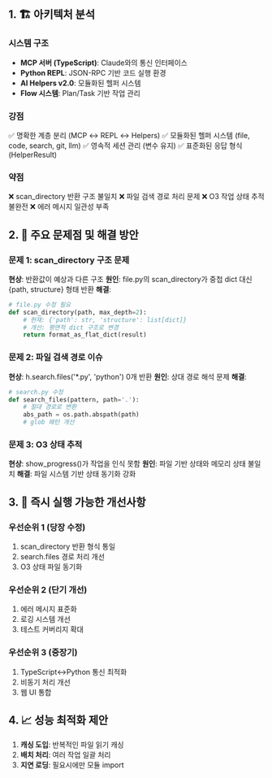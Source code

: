
## 1. 🏗️ 아키텍처 분석

### 시스템 구조
- **MCP 서버 (TypeScript)**: Claude와의 통신 인터페이스
- **Python REPL**: JSON-RPC 기반 코드 실행 환경
- **AI Helpers v2.0**: 모듈화된 헬퍼 시스템
- **Flow 시스템**: Plan/Task 기반 작업 관리

### 강점
✅ 명확한 계층 분리 (MCP ↔ REPL ↔ Helpers)
✅ 모듈화된 헬퍼 시스템 (file, code, search, git, llm)
✅ 영속적 세션 관리 (변수 유지)
✅ 표준화된 응답 형식 (HelperResult)

### 약점
❌ scan_directory 반환 구조 불일치
❌ 파일 검색 경로 처리 문제
❌ O3 작업 상태 추적 불완전
❌ 에러 메시지 일관성 부족

## 2. 🐛 주요 문제점 및 해결 방안

### 문제 1: scan_directory 구조 문제
**현상**: 반환값이 예상과 다른 구조
**원인**: file.py의 scan_directory가 중첩 dict 대신 {path, structure} 형태 반환
**해결**:
```python
# file.py 수정 필요
def scan_directory(path, max_depth=2):
    # 현재: {'path': str, 'structure': list[dict]}
    # 개선: 평면적 dict 구조로 변경
    return format_as_flat_dict(result)
```

### 문제 2: 파일 검색 경로 이슈
**현상**: h.search.files('*.py', 'python') 0개 반환
**원인**: 상대 경로 해석 문제
**해결**:
```python
# search.py 수정
def search_files(pattern, path='.'):
    # 절대 경로로 변환
    abs_path = os.path.abspath(path)
    # glob 패턴 개선
```

### 문제 3: O3 상태 추적
**현상**: show_progress()가 작업을 인식 못함
**원인**: 파일 기반 상태와 메모리 상태 불일치
**해결**: 파일 시스템 기반 상태 동기화 강화

## 3. 🚀 즉시 실행 가능한 개선사항

### 우선순위 1 (당장 수정)
1. scan_directory 반환 형식 통일
2. search.files 경로 처리 개선
3. O3 상태 파일 동기화

### 우선순위 2 (단기 개선)
1. 에러 메시지 표준화
2. 로깅 시스템 개선
3. 테스트 커버리지 확대

### 우선순위 3 (중장기)
1. TypeScript↔Python 통신 최적화
2. 비동기 처리 개선
3. 웹 UI 통합

## 4. 📈 성능 최적화 제안

1. **캐싱 도입**: 반복적인 파일 읽기 캐싱
2. **배치 처리**: 여러 작업 일괄 처리
3. **지연 로딩**: 필요시에만 모듈 import
